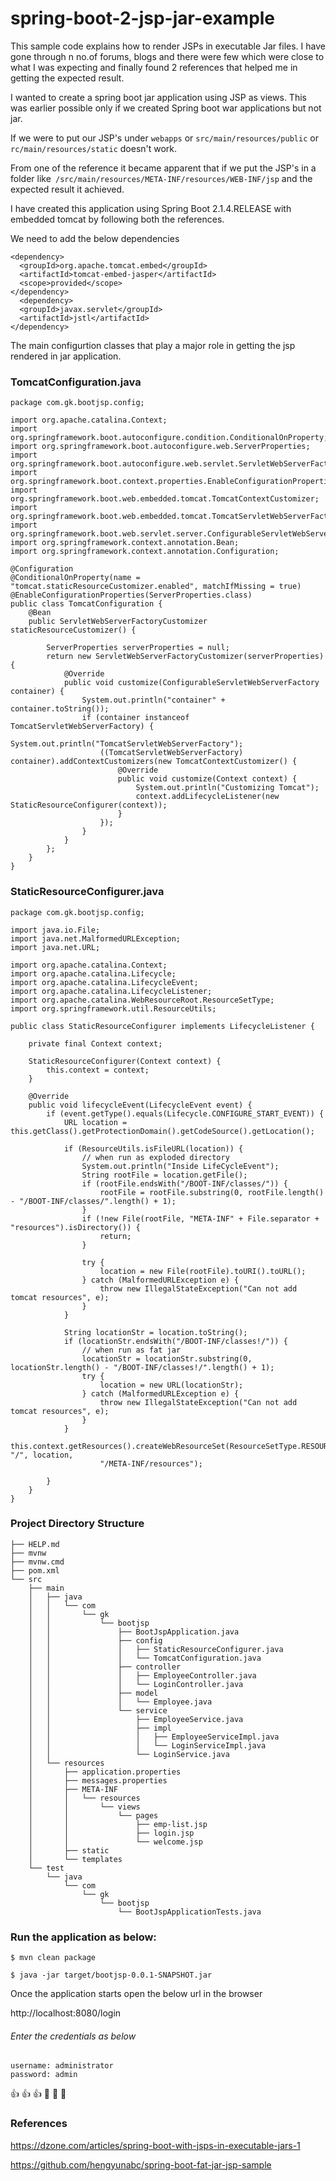 # spring-boot-2-jsp-jar-example

This sample code explains how to render JSPs in executable Jar files. I have gone through n no.of forums, blogs and there were few which were close to what I was expecting and finally found 2 references that helped me in getting the expected result. 

I wanted to create a spring boot jar application using JSP as views. This was earlier possible only if we created Spring boot war applications but not jar.

If we were to put our JSP's under `webapps` or `src/main/resources/public` or `rc/main/resources/static` doesn't work.

From one of the reference it became apparent that if we put the JSP's in a folder like` /src/main/resources/META-INF/resources/WEB-INF/jsp` and the expected result it achieved.

I have created this application using Spring Boot 2.1.4.RELEASE with embedded tomcat by following both the references.

We need to add the below dependencies
```
<dependency>
  <groupId>org.apache.tomcat.embed</groupId>
  <artifactId>tomcat-embed-jasper</artifactId>
  <scope>provided</scope>
</dependency>
  <dependency>
  <groupId>javax.servlet</groupId>
  <artifactId>jstl</artifactId>
</dependency>
```
The main configurtion classes that play a major role in getting the jsp rendered in jar application.
### TomcatConfiguration.java
```
package com.gk.bootjsp.config;

import org.apache.catalina.Context;
import org.springframework.boot.autoconfigure.condition.ConditionalOnProperty;
import org.springframework.boot.autoconfigure.web.ServerProperties;
import org.springframework.boot.autoconfigure.web.servlet.ServletWebServerFactoryCustomizer;
import org.springframework.boot.context.properties.EnableConfigurationProperties;
import org.springframework.boot.web.embedded.tomcat.TomcatContextCustomizer;
import org.springframework.boot.web.embedded.tomcat.TomcatServletWebServerFactory;
import org.springframework.boot.web.servlet.server.ConfigurableServletWebServerFactory;
import org.springframework.context.annotation.Bean;
import org.springframework.context.annotation.Configuration;

@Configuration
@ConditionalOnProperty(name = "tomcat.staticResourceCustomizer.enabled", matchIfMissing = true)
@EnableConfigurationProperties(ServerProperties.class)
public class TomcatConfiguration {
	@Bean
	public ServletWebServerFactoryCustomizer staticResourceCustomizer() {

		ServerProperties serverProperties = null;
		return new ServletWebServerFactoryCustomizer(serverProperties) {
			@Override
			public void customize(ConfigurableServletWebServerFactory container) {
				System.out.println("container" + container.toString());
				if (container instanceof TomcatServletWebServerFactory) {
					System.out.println("TomcatServletWebServerFactory");
					((TomcatServletWebServerFactory) container).addContextCustomizers(new TomcatContextCustomizer() {
						@Override
						public void customize(Context context) {
							System.out.println("Customizing Tomcat");
							context.addLifecycleListener(new StaticResourceConfigurer(context));
						}
					});
				}
			}
		};
	}
}
```
### StaticResourceConfigurer.java
```
package com.gk.bootjsp.config;

import java.io.File;
import java.net.MalformedURLException;
import java.net.URL;

import org.apache.catalina.Context;
import org.apache.catalina.Lifecycle;
import org.apache.catalina.LifecycleEvent;
import org.apache.catalina.LifecycleListener;
import org.apache.catalina.WebResourceRoot.ResourceSetType;
import org.springframework.util.ResourceUtils;

public class StaticResourceConfigurer implements LifecycleListener {

	private final Context context;

	StaticResourceConfigurer(Context context) {
		this.context = context;
	}

	@Override
	public void lifecycleEvent(LifecycleEvent event) {
		if (event.getType().equals(Lifecycle.CONFIGURE_START_EVENT)) {
			URL location = this.getClass().getProtectionDomain().getCodeSource().getLocation();

			if (ResourceUtils.isFileURL(location)) {
				// when run as exploded directory
				System.out.println("Inside LifeCycleEvent");
				String rootFile = location.getFile();
				if (rootFile.endsWith("/BOOT-INF/classes/")) {
					rootFile = rootFile.substring(0, rootFile.length() - "/BOOT-INF/classes/".length() + 1);
				}
				if (!new File(rootFile, "META-INF" + File.separator + "resources").isDirectory()) {
					return;
				}

				try {
					location = new File(rootFile).toURI().toURL();
				} catch (MalformedURLException e) {
					throw new IllegalStateException("Can not add tomcat resources", e);
				}
			}

			String locationStr = location.toString();
			if (locationStr.endsWith("/BOOT-INF/classes!/")) {
				// when run as fat jar
				locationStr = locationStr.substring(0, locationStr.length() - "/BOOT-INF/classes!/".length() + 1);
				try {
					location = new URL(locationStr);
				} catch (MalformedURLException e) {
					throw new IllegalStateException("Can not add tomcat resources", e);
				}
			}
			this.context.getResources().createWebResourceSet(ResourceSetType.RESOURCE_JAR, "/", location,
					"/META-INF/resources");

		}
	}
}
```
### Project Directory Structure

```
├── HELP.md
├── mvnw
├── mvnw.cmd
├── pom.xml
└── src
    ├── main
    │   ├── java
    │   │   └── com
    │   │       └── gk
    │   │           └── bootjsp
    │   │               ├── BootJspApplication.java
    │   │               ├── config
    │   │               │   ├── StaticResourceConfigurer.java
    │   │               │   └── TomcatConfiguration.java
    │   │               ├── controller
    │   │               │   ├── EmployeeController.java
    │   │               │   └── LoginController.java
    │   │               ├── model
    │   │               │   └── Employee.java
    │   │               └── service
    │   │                   ├── EmployeeService.java
    │   │                   ├── impl
    │   │                   │   ├── EmployeeServiceImpl.java
    │   │                   │   └── LoginServiceImpl.java
    │   │                   └── LoginService.java
    │   └── resources
    │       ├── application.properties
    │       ├── messages.properties
    │       ├── META-INF
    │       │   └── resources
    │       │       └── views
    │       │           └── pages
    │       │               ├── emp-list.jsp
    │       │               ├── login.jsp
    │       │               └── welcome.jsp
    │       ├── static
    │       └── templates
    └── test
        └── java
            └── com
                └── gk
                    └── bootjsp
                        └── BootJspApplicationTests.java
```

### Run the application as below:
```
$ mvn clean package

$ java -jar target/bootjsp-0.0.1-SNAPSHOT.jar
```

Once the application starts open the below url in the browser

http://localhost:8080/login


###### Enter the credentials as below 
```
username: administrator
password: admin
```

:+1: :+1: :+1: :metal: :metal: :metal:

### References
https://dzone.com/articles/spring-boot-with-jsps-in-executable-jars-1

https://github.com/hengyunabc/spring-boot-fat-jar-jsp-sample
